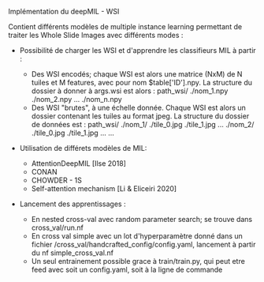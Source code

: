 Implémentation du deepMIL - WSI

Contient différents modèles de multiple instance learning permettant de traiter 
les Whole Slide Images avec différents modes :
* Possibilité de charger les WSI et d'apprendre les classifieurs MIL à partir : 
	* Des WSI encodés; chaque WSI est alors une matrice (NxM) de N tuiles et M features, 
	avec pour nom $table['ID'].npy. La structure du dossier à donner à args.wsi est alors :
		path_wsi/
			./nom_1.npy
			./nom_2.npy
			...
			./nom_n.npy
	* Des WSI "brutes", à une échelle donnée. Chaque WSI est alors un dossier contenant 
	les tuiles au format jpeg. La structure du dossier de données est : 
		path_wsi/
			./nom_1/
				./tile_0.jpg
				./tile_1.jpg
				...
			./nom_2/
				./tile_0.jpg
				./tile_1.jpg
				...
			...
* Utilisation de différets modèles de MIL:
	* AttentionDeepMIL [Ilse 2018]
	* CONAN
	* CHOWDER - 1S
	* Self-attention mechanism [Li & Eliceiri 2020]

* Lancement des apprentissages :
	* En nested cross-val avec random parameter search; se trouve dans cross_val/run.nf
	* En cross val simple avec un lot d'hyperparamètre donné dans un fichier /cross_val/handcrafted_config/config.yaml,
	lancement à partir du nf simple_cross_val.nf
	* Un seul entrainement possible grace à train/train.py, qui peut etre feed avec soit un config.yaml, soit à la ligne de commande


